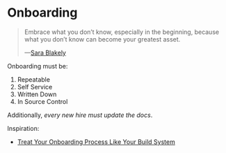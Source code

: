 # Onboarding

> Embrace what you don’t know, especially in the beginning, because what you don’t know can become your greatest asset.
>
> —[Sara Blakely]

Onboarding must be:

1. Repeatable
1. Self Service
1. Written Down
1. In Source Control

Additionally, _every new hire must update the docs_.

Inspiration:

- [Treat Your Onboarding Process Like Your Build System][inspiration]

[inspiration]: https://medium.com/vpe-coach/treat-your-onboarding-process-like-your-build-system-381474aff0f1
[sara blakely]: https://en.wikipedia.org/wiki/Sara_Blakely
